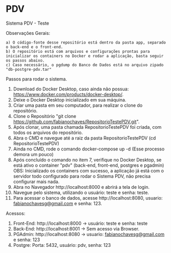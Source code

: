 # PDV
Sistema PDV - Teste

Observações Gerais:

    a) O código-fonte desse repositório está dentro da pasta app, separado o back-end e o front-end.
    b) O repositório está com arquivos e configurações prontas para inicializar os containers no Docker e rodar a aplicação, basta seguir os passos abaixo.
    c) Caso necessário, o pgdump do Banco de Dados está no arquivo zipado "db-postgre-pdv.tar"

Passos para rodar o sistema.

1. Download do Docker Desktop, caso ainda não possua: https://www.docker.com/products/docker-desktop/.
2. Deixe o Docker Desktop inicializado em sua máquina.
3. Criar uma pasta em seu computador, para realizar o clone do repositório.
4. Clone o Repositório "git clone https://github.com/fabianochaves/RepositorioTestePDV.git".
5. Após clonar, uma pasta chamada RepositorioTestePDV foi criada, com todos os arquivos do repositório.
6. Abra o CMD e navegue até a raiz da pasta RepositorioTestePDV (cd RepositorioTestePDV)
7. Ainda no CMD, rode o comando docker-compose up -d (Esse processo demora um pouco)
8. Após concluído o comando no item 7, verifique no Docker Desktop, se está ativo o container "pdv" (back-end, front-end, postgres e pgadmin)
    OBS: Inicializado os containers com sucesso, a aplicação já está com o servidor todo configurado para rodar o Sistema PDV, não precisa configurar mais nada.
9. Abra no Navegador http://localhost:8000 e abrirá a tela de login.
10. Navegue pelo sistema, utilizando o usuário: teste e senha: teste.
11. Para acessar o banco de dados, acesse http://localhost:8080, usuario: fabianochavesg@gmail.com e senha: 123. 

Acessos:

1. Front-End: http://localhost:8000 -> usuário: teste e senha: teste
2. Back-End: http://localhost:8001 -> Sem acesso via Browser.
3. PGAdmin: http://localhost:8080 -> usuario: fabianochavesg@gmail.com e senha: 123
4. Postgre: Porta: 5432, usuário: pdv, senha: 123


